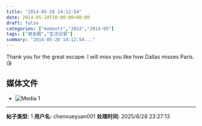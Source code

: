 ```yaml
---
title: "2014-05-20 14:12:54"
date: 2014-05-20T10:00:00+08:00
draft: false
categories: ["moments","2014","2014-05"]
tags: ["朋友圈","生活记录"]
summary: "2014-05-20 14:12:54..."
---
```


Thank you for the great escape. I will miss you like how Dallas misses Paris. 😘

## 媒体文件

- ![Media 1](/Moments/photos/2014-05-20/201405201412540.jpg)

---

**帖子类型:** 1
**用户名:** chenxueyuan001
**处理时间:** 2025/8/28 23:27:13